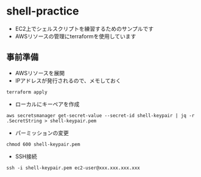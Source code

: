 # shell-practice
- EC2上でシェルスクリプトを練習するためのサンプルです
- AWSリソースの管理にterraformを使用しています
## 事前準備
- AWSリソースを展開
- IPアドレスが発行されるので、メモしておく
```
terraform apply
```
- ローカルにキーペアを作成
```
aws secretsmanager get-secret-value --secret-id shell-keypair | jq -r .SecretString > shell-keypair.pem
```
- パーミッションの変更
```
chmod 600 shell-keypair.pem
```
- SSH接続
```
ssh -i shell-keypair.pem ec2-user@xxx.xxx.xxx.xxx
```
